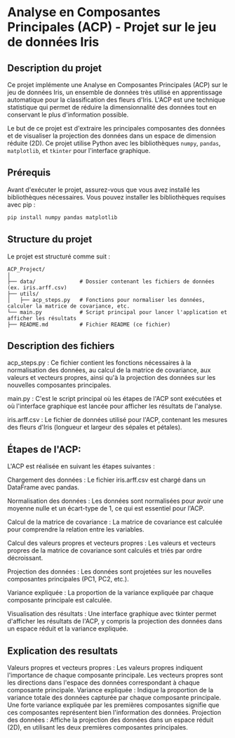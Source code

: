 # Analyse en Composantes Principales (ACP) - Projet sur le jeu de données Iris

## Description du projet
Ce projet implémente une Analyse en Composantes Principales (ACP) sur le jeu de données Iris, un ensemble de données très utilisé en apprentissage automatique pour la classification des fleurs d'Iris. L'ACP est une technique statistique qui permet de réduire la dimensionnalité des données tout en conservant le plus d'information possible.

Le but de ce projet est d'extraire les principales composantes des données et de visualiser la projection des données dans un espace de dimension réduite (2D). Ce projet utilise Python avec les bibliothèques `numpy`, `pandas`, `matplotlib`, et `tkinter` pour l'interface graphique.

## Prérequis
Avant d'exécuter le projet, assurez-vous que vous avez installé les bibliothèques nécessaires. Vous pouvez installer les bibliothèques requises avec pip :

```bash
pip install numpy pandas matplotlib
```
## Structure du projet
Le projet est structuré comme suit :

```
ACP_Project/
│
├── data/              # Dossier contenant les fichiers de données (ex. iris.arff.csv)
├── utils/           
│   ├── acp_steps.py   # Fonctions pour normaliser les données, calculer la matrice de covariance, etc.
└── main.py            # Script principal pour lancer l'application et afficher les résultats   
├── README.md          # Fichier README (ce fichier)

```
## Description des fichiers
acp_steps.py : Ce fichier contient les fonctions nécessaires à la normalisation des données, au calcul de la matrice de covariance, aux valeurs et vecteurs propres, ainsi qu'à la projection des données sur les nouvelles composantes principales.

main.py : C'est le script principal où les étapes de l'ACP sont exécutées et où l'interface graphique est lancée pour afficher les résultats de l'analyse.

iris.arff.csv : Le fichier de données utilisé pour l'ACP, contenant les mesures des fleurs d'Iris (longueur et largeur des sépales et pétales).

## Étapes de l'ACP:
L'ACP est réalisée en suivant les étapes suivantes :

Chargement des données : Le fichier iris.arff.csv est chargé dans un DataFrame avec pandas.

Normalisation des données : Les données sont normalisées pour avoir une moyenne nulle et un écart-type de 1, ce qui est essentiel pour l'ACP.

Calcul de la matrice de covariance : La matrice de covariance est calculée pour comprendre la relation entre les variables.

Calcul des valeurs propres et vecteurs propres : Les valeurs et vecteurs propres de la matrice de covariance sont calculés et triés par ordre décroissant.

Projection des données : Les données sont projetées sur les nouvelles composantes principales (PC1, PC2, etc.).

Variance expliquée : La proportion de la variance expliquée par chaque composante principale est calculée.

Visualisation des résultats : Une interface graphique avec tkinter permet d'afficher les résultats de l'ACP, y compris la projection des données dans un espace réduit et la variance expliquée.
## Explication des resultats
Valeurs propres et vecteurs propres : Les valeurs propres indiquent l'importance de chaque composante principale. Les vecteurs propres sont les directions dans l'espace des données correspondant à chaque composante principale.
Variance expliquée : Indique la proportion de la variance totale des données capturée par chaque composante principale. Une forte variance expliquée par les premières composantes signifie que ces composantes représentent bien l'information des données.
Projection des données : Affiche la projection des données dans un espace réduit (2D), en utilisant les deux premières composantes principales.
